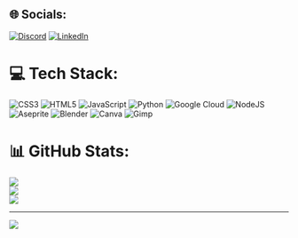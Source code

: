 
## 🌐 Socials:
[![Discord](https://img.shields.io/badge/Discord-%237289DA.svg?logo=discord&logoColor=white)](https://discord.gg/ocarvalho) [![LinkedIn](https://img.shields.io/badge/LinkedIn-%230077B5.svg?logo=linkedin&logoColor=white)](https://linkedin.com/in/JoãoVictorCarvalhodeSouza) 

# 💻 Tech Stack:
![CSS3](https://img.shields.io/badge/css3-%231572B6.svg?style=plastic&logo=css3&logoColor=white) ![HTML5](https://img.shields.io/badge/html5-%23E34F26.svg?style=plastic&logo=html5&logoColor=white) ![JavaScript](https://img.shields.io/badge/javascript-%23323330.svg?style=plastic&logo=javascript&logoColor=%23F7DF1E) ![Python](https://img.shields.io/badge/python-3670A0?style=plastic&logo=python&logoColor=ffdd54) ![Google Cloud](https://img.shields.io/badge/GoogleCloud-%234285F4.svg?style=plastic&logo=google-cloud&logoColor=white) ![NodeJS](https://img.shields.io/badge/node.js-6DA55F?style=plastic&logo=node.js&logoColor=white) ![Aseprite](https://img.shields.io/badge/Aseprite-FFFFFF?style=plastic&logo=Aseprite&logoColor=#7D929E) ![Blender](https://img.shields.io/badge/blender-%23F5792A.svg?style=plastic&logo=blender&logoColor=white) ![Canva](https://img.shields.io/badge/Canva-%2300C4CC.svg?style=plastic&logo=Canva&logoColor=white) ![Gimp](https://img.shields.io/badge/Gimp-657D8B?style=plastic&logo=gimp&logoColor=FFFFFF)
# 📊 GitHub Stats:
![](https://github-readme-stats.vercel.app/api?username=0Carvalh0&theme=gotham&hide_border=false&include_all_commits=false&count_private=false)<br/>
![](https://github-readme-streak-stats.herokuapp.com/?user=0Carvalh0&theme=gotham&hide_border=false)<br/>
![](https://github-readme-stats.vercel.app/api/top-langs/?username=0Carvalh0&theme=gotham&hide_border=false&include_all_commits=false&count_private=false&layout=compact)

---
[![](https://visitcount.itsvg.in/api?id=0Carvalh0&icon=5&color=6)](https://visitcount.itsvg.in)

<!-- Proudly created with GPRM ( https://gprm.itsvg.in ) -->
